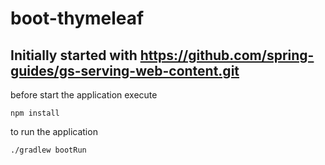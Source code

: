 # boot-thymeleaf

## Initially started with https://github.com/spring-guides/gs-serving-web-content.git

before start the application execute

``` npm install ```

to run the application

``` ./gradlew bootRun ```


